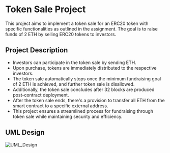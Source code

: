 # Token Sale Project

This project aims to implement a token sale for an ERC20 token with specific functionalities as outlined in the assignment. The goal is to raise funds of 2 ETH by selling ERC20 tokens to investors.

## Project Description
- Investors can participate in the token sale by sending ETH.
- Upon purchase, tokens are immediately distributed to the respective investors. 
- The token sale automatically stops once the minimum fundraising goal of 2 ETH is achieved, and further token sale is disallowed.
- Additionally, the token sale concludes after 32 blocks are produced post-contract deployment. 
- After the token sale ends, there's a provision to transfer all ETH from the smart contract to a specific external address.
- This project ensures a streamlined process for fundraising through token sale while maintaining security and efficiency.

## UML Design
![UML_Design](https://www.plantuml.com/plantuml/dpng/ZLLTQzim57tFhn3qHQOfZCB6ADjeMjgdRGrjsM2Z65cwIRJAkaAIauLz_FR5jkp8gjEkBuPphywLphadFNUUML-LQZB1uWTmJpx24hJuDI6xlnCojtBDF90riv8L2bo37vDvLIZ94_Y8V48X5nAiezcmSL5fxYNgK8YOqyfVyaN2PW3_cKouOiwHcuq6srsD2M5X1-POeoruqdnW3TgtpMubpRrbsYt0MX3KM5XBh5nJFEivf1Rm4yIKQDYCbx9um151hRPDO_zGZjfvMt6FUyo7oVrLw1F-B50rM86eWWZOafE-SQ_2rUtbwQjxV0HDEYsSjr8lIQvP2GdajcM1Ae2LrFxqzHkIU_HCtLN6g6qebSoO-i3txk7lFtJj3oGlc6AQWnisnxqnb1n_82QOdJEbS1EOKiCwd-Z2OZdYZSSHSCrK1MVTg2oYcnbZSLUcUC1hPq0Bi2-I9jPhzD_0ugp4IdlAci-WDzs6sfJyB1Wo9QqXFP3kohN5ahhXpQR40fT6WlOHbevkzuSaVFJ_ZuQJh14EQAhFD3trWXI3VQv5e5dtw02sKZo1e-MaMSyNYc4JRnQKSOvLzAmdhVso3JTgcZmiFNXC171PCkLeHanbmoQytIUm2TyTKn3o5qSoz_Kd47MRPTYM5Gf80HeMaajcjw6ZI-GIcI891bfSAEIF0MxSbQwUE-DUhk5W69lMNUgOzP9BmxGVYLjpNJUlB5yn1u8MrNOq3Acj4KLzbJkFne2WZMbNVdNBf0CnsdvTQU6-IhyIbcqqVORuOg_JvOhf9GYAIaJe-4_tSmr9YbsluetzZ7xqPxorSjRoHEd9YsXEwd57j9EpLPXcNIaT6ZgTHrChIQF_1GTQUID6z4oQ7tZsCDAR87hZG3md94Mw-NvNQ1wIbPBL0MXlz-xtIRpqCTfdOp8v1osgKlq3)
